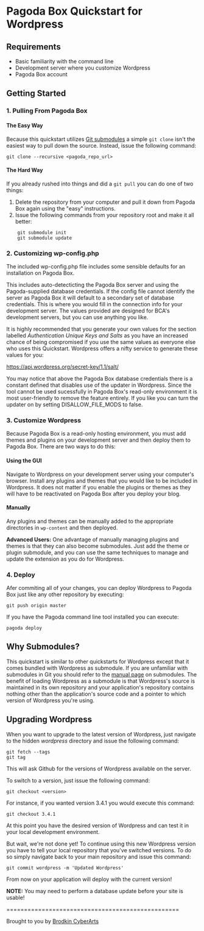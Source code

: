 # Pagoda Box Quickstart for Wordpress

## Requirements

* Basic familiarity with the command line
* Development server where you customize Wordpress
* Pagoda Box account

## Getting Started

### 1. Pulling From Pagoda Box

#### The Easy Way

Because this quickstart utilizes [Git submodules](http://www.kernel.org/pub/software/scm/git/docs/git-submodule.html) a simple `git clone` isn't the easiest way to pull down the source.  Instead, issue the following command:

    git clone --recursive <pagoda_repo_url>

#### The Hard Way

If you already rushed into things and did a `git pull` you can do one of two things:

1. Delete the repository from your computer and pull it down from Pagoda Box again using the "easy" instructions.
2. Issue the following commands from your repository root and make it all better:

``` ssh
    git submodule init
    git submodule update
```

### 2. Customizing wp-config.php

The included wp-config.php file includes some sensible defaults for an installation on Pagoda Box.

This includes auto-detecticting the Pagoda Box server and using the Pagoda-supplied database credentials.  If the config file cannot identify the server as Pagoda Box it will default to a secondary set of database credentials.  This is where you would fill in the connection info for your development server.  The values provided are designed for BCA's development servers, but you can use anything you like.

It is highly recommended that you generate your own values for the section labelled *Authentication Unique Keys and Salts* as you have an increased chance of being compromised if you use the same values as everyone else who uses this Quickstart.  Wordpress offers a nifty service to generate these values for you:

https://api.wordpress.org/secret-key/1.1/salt/

You may notice that above the Pagoda Box database credentials there is a constant defined that disables use of the updater in Wordpress.  Since the tool cannot be used sucessfully in Pagoda Box's read-only environment it is most user-friendly to remove the feature entirely.  If you like you can turn the updater on by setting DISALLOW_FILE_MODS to false.

### 3. Customize Wordpress

Because Pagoda Box is a read-only hosting environment, you must add themes and plugins on your development server and then deploy them to Pagoda Box.  There are two ways to do this:

#### Using the GUI

Navigate to Wordpress on your development server using your computer's browser.  Install any plugins and themes that you would like to be included in Wordpress.  It does not matter if you enable the plugins or themes as they will have to be reactivated on Pagoda Box after you deploy your blog.

#### Manually

Any plugins and themes can be manually added to the appropriate directories in `wp-content` and then deployed.

**Advanced Users:** One advantage of manually managing plugins and themes is that they can also become submodules.  Just add the theme or plugin submodule, and you can use the same techniques to manage and update the extension as you do for Wordpress.

### 4. Deploy

Afer commiting all of your changes, you can deploy Wordpress to Pagoda Box just like any other repository by executing:

    git push origin master

If you have the Pagoda command line tool installed you can execute:

    pagoda deploy

## Why Submodules?

This quickstart is similar to other quickstarts for Wordpress except that it comes bundled with Wordpress as submodule.  If you are unfamiliar with submodules in Git you should refer to the [manual page](http://www.kernel.org/pub/software/scm/git/docs/git-submodule.html) on submodules.  The benefit of loading Wordpress as a submodule is that Wordpress's source is maintained in its own repository and your application's repository contains nothing other than the application's source code and a pointer to which version of Wordpress you're using.

## Upgrading Wordpress

When you want to upgrade to the latest version of Wordpress, just navigate to the hidden *wordpress* directory and issue the following command:

    git fetch --tags
    git tag

This will ask Github for the versions of Wordpress available on the server.

To switch to a version, just issue the following command:

    git checkout <version>

For instance, if you wanted version 3.4.1 you would execute this command:

    git checkout 3.4.1

At this point you have the desired version of Wordpress and can test it in your local development environment.

But wait, we're not done yet! To continue using this new Wordpress version you have to tell your local repository that you've switched versions.  To do so simply navigate back to your main repository and issue this command:

    git commit wordpress -m 'Updated Wordpress'

From now on your application will deploy with the current version!

**NOTE:** You may need to perform a database update before your site is usable!

=================================================

Brought to you by [Brodkin CyberArts](http://brodkinca.com)